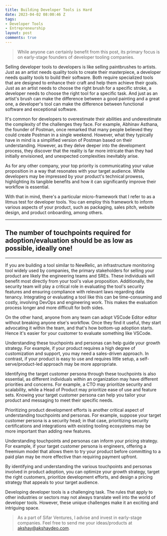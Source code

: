 ```yaml
---
title: Building Developer Tools is Hard
date: 2023-04-02 08:00:46 Z
tags:
- Developer Tools
- Entrepreneurship
layout: post
comments: true
---
```


> While anyone can certainly benefit from this post, its primary focus is on early-stage founders of developer tooling companies.

Selling developer tools to developers is like selling paintbrushes to artists. Just as an artist needs quality tools to create their masterpiece, a developer needs quality tools to build their software. Both require specialized tools that are designed to enhance their craft and help them achieve their goals. Just as an artist needs to choose the right brush for a specific stroke, a developer needs to choose the right tool for a specific task. And just as an artist's brush can make the difference between a good painting and a great one, a developer's tool can make the difference between functional software and exceptional software.

It's common for developers to overestimate their abilities and underestimate the complexity of the challenges they face. For example, Abhinav Asthana, the founder of Postman, once remarked that many people believed they could create Postman in a single weekend. However, what they typically have in mind is a simplified version of Postman based on their understanding. However, as they delve deeper into the development process, they discover that the reality is far more intricate than they had initially envisioned, and unexpected complexities inevitably arise.

As for any other company, your top priority is communicating your value proposition in a way that resonates with your target audience. While developers may be impressed by your product's technical prowess, highlighting its tangible benefits and how it can significantly improve their workflow is essential.

With that in mind, there's a particular micro-framework that I refer to as a litmus test for developer tools. You can employ this framework to inform various aspects of your product, such as packaging, sales pitch, website design, and product onboarding, among others.

---

## The number of touchpoints required for adoption/evaluation should be as low as possible, ideally one!

---

If you are building a tool similar to NewRelic, an infrastructure monitoring tool widely used by companies, the primary stakeholders for selling your product are likely the engineering teams and SREs. These individuals will benefit most directly from your tool's value proposition. Additionally, the security team will play a critical role in evaluating the tool's security features and ensuring compliance with relevant laws regarding data tenancy. Integrating or evaluating a tool like this can be time-consuming and costly, involving DevOps and engineering work. This makes the evaluation process longer and more difficult for both sides.

On the other hand, anyone from any team can adopt VSCode Editor editor without breaking anyone else's workflow. Once they find it useful, they start advocating it within the team, and that's how bottom-up adoption starts. Hence it's easier for your customer to evaluate something like VSCode.

Understanding these touchpoints and personas can help guide your growth strategy. For example, if your product requires a high degree of customization and support, you may need a sales-driven approach. In contrast, if your product is easy to use and requires little setup, a self-serve/product-led approach may be more appropriate.

Identifying the target customer persona through these touchpoints is also essential, as different individuals within an organization may have different priorities and concerns. For example, a CTO may prioritize security and scalability, while a Head of Product may prioritize ease of use and feature sets. Knowing your target customer persona can help you tailor your product and messaging to meet their specific needs.

Prioritizing product development efforts is another critical aspect of understanding touchpoints and personas. For example, suppose your target customer persona is a security head; in that case, prioritizing security certifications and integrations with existing tooling ecosystems may be more important than adding new features.

Understanding touchpoints and personas can inform your pricing strategy. For example, if your target customer persona is engineers, offering a freemium model that allows them to try your product before committing to a paid plan may be more effective than requiring payment upfront.

By identifying and understanding the various touchpoints and personas involved in product adoption, you can optimize your growth strategy, target the right customers, prioritize development efforts, and design a pricing strategy that appeals to your target audience.

Developing developer tools is a challenging task. The rules that apply to other industries or sectors may not always translate well into the world of developer tools. However, these unique challenges make it an exciting and intriguing space.

> As a part of Sifar Ventures, I advise and invest in early-stage companies. Feel free to send me your ideas/products at akshay@akshaydeo.com.
